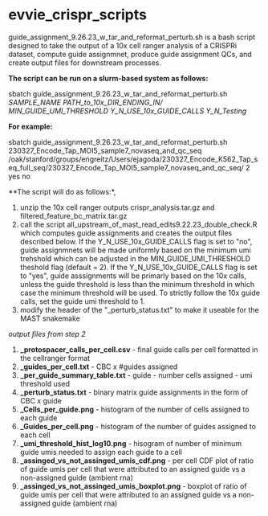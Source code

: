 # evvie_crispr_scripts

guide_assignment_9.26.23_w_tar_and_reformat_perturb.sh is a bash script designed to take the output of a 10x cell ranger analysis of a CRISPRi dataset, compute guide assignmnet, produce guide assignment QCs, and create output files for downstream processes. 

**The script can be run on a slurm-based system as follows:**

sbatch guide_assignment_9.26.23_w_tar_and_reformat_perturb.sh _SAMPLE_NAME_ _PATH_to_10x_DIR_ENDING_IN/_ _MIN_GUIDE_UMI_THRESHOLD_ _Y_N_USE_10x_GUIDE_CALLS_ _Y_N_Testing_

**For example:**

sbatch guide_assignment_9.26.23_w_tar_and_reformat_perturb.sh 230327_Encode_Tap_MOI5_sample7_novaseq_and_qc_seq /oak/stanford/groups/engreitz/Users/ejagoda/230327_Encode_K562_Tap_seq_full_seq/230327_Encode_Tap_MOI5_sample7_novaseq_and_qc_seq/ 2 yes no

**The script will do as follows:*, 
1. unzip the 10x cell ranger outputs crispr_analysis.tar.gz and filtered_feature_bc_matrix.tar.gz
2. call the script all_upstream_of_mast_read_edits9.22.23_double_check.R which computes guide assignments and creates the output files described below. If the Y_N_USE_10x_GUIDE_CALLS flag is set to "no", guide assignmnets will be made uniformly based on the minimum umi trehshold which can be adjusted in the MIN_GUIDE_UMI_THRESHOLD theshold flag (default = 2). If the  Y_N_USE_10x_GUIDE_CALLS flag is set to "yes", guide asssignments will be primarly based on the 10x calls, unless the guide threshold is less than the minimum threshold in which case the minimum threshold will be used. To strictly follow the 10x guide calls, set the guide umi threshold to 1. 
3. modify the header of the "_perturb_status.txt" to make it useable for the MAST snakemake


_output files from step 2_
1. **_protospacer_calls_per_cell.csv** - final guide calls per cell formatted in the cellranger format
2. **_guides_per_cell.txt** - CBC x #guides assigned
3. **_per_guide_summary_table.txt** - guide - number cells assigned - umi threshold used
4. **_perturb_status.txt** - binary matrix guide assignments in the form of CBC x guide
5. **_Cells_per_guide.png** - histogram of the number of cells assigned to each guide
6. **_Guides_per_cell.png** - histogram of the number of guides assigned to each cell
7. **_umi_threshold_hist_log10.png** - hisogram of number of minimum guide umis needed to assign each guide to a cell
8. **_assinged_vs_not_assinged_umis_cdf.png** - per cell CDF plot of ratio of guide umis per cell that were attributed to an assigned guide vs a non-assigned guide (ambient rna)
9. **_assinged_vs_not_assinged_umis_boxplot.png** - boxplot of ratio of guide umis per cell that were attributed to an assigned guide vs a non-assigned guide (ambient rna)


